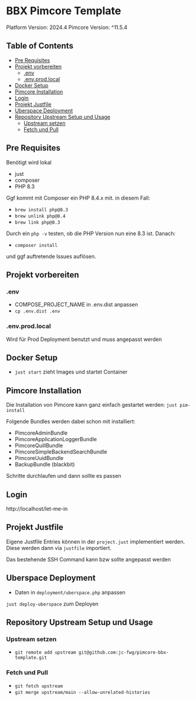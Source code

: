 # BBX Pimcore Template
Platform Version: 2024.4
Pimcore Version: ^11.5.4

## Table of Contents

- [Pre Requisites](#pre-requisites)
- [Projekt vorbereiten](#projekt-vorbereiten)
  - [.env](#env)
  - [.env.prod.local](#envprodlocal)
- [Docker Setup](#docker-setup)
- [Pimcore Installation](#pimcore-installation)
- [Login](#login)
- [Projekt Justfile](#projekt-justfile)
- [Uberspace Deployment](#uberspace-deployment)
- [Repository Upstream Setup und Usage](#repository-upstream-setup-und-usage)
  - [Upstream setzen](#upstream-setzen)
  - [Fetch und Pull](#fetch-und-pull)

## Pre Requisites
Benötigt wird lokal
- just
- composer
- PHP 8.3

Ggf kommt mit Composer ein PHP 8.4.x mit. in diesem Fall:
- ```brew install php@8.3```
- ```brew unlink php@8.4```
- ```brew link php@8.3```

Durch ein ```php -v``` testen, ob die PHP Version nun eine 8.3 ist. Danach:
- ```composer install```

und ggf auftretende Issues auflösen.

## Projekt vorbereiten

### .env
- COMPOSE_PROJECT_NAME in .env.dist anpassen
- ```cp .env.dist .env```

### .env.prod.local
Wird für Prod Deployment benutzt und muss angepasst werden

## Docker Setup
- ```just start``` zieht Images und startet Container

## Pimcore Installation
Die Installation von Pimcore kann ganz einfach gestartet werden:
```just pim-install```

Folgende Bundles werden dabei schon mit installiert:

- PimcoreAdminBundle
- PimcoreApplicationLoggerBundle
- PimcoreQuillBundle
- PimcoreSimpleBackendSearchBundle
- PimcoreUuidBundle
- BackupBundle (blackbit)

Schritte durchlaufen und dann sollte es passen

## Login
http://localhost/let-me-in

## Projekt Justfile
Eigene Justfile Entries können in der ```project.just``` implementiert werden. 
Diese werden dann via ```justfile``` importiert.

Das bestehende SSH Command kann bzw sollte angepasst werden

## Uberspace Deployment
- Daten in `deployment/uberspace.php` anpassen

```just deploy-uberspace``` zum Deployen

## Repository Upstream Setup und Usage

### Upstream setzen
- ```git remote add upstream git@github.com:jc-fwg/pimcore-bbx-template.git```

### Fetch und Pull
- ```git fetch upstream```
- ```git merge upstream/main --allow-unrelated-histories```
